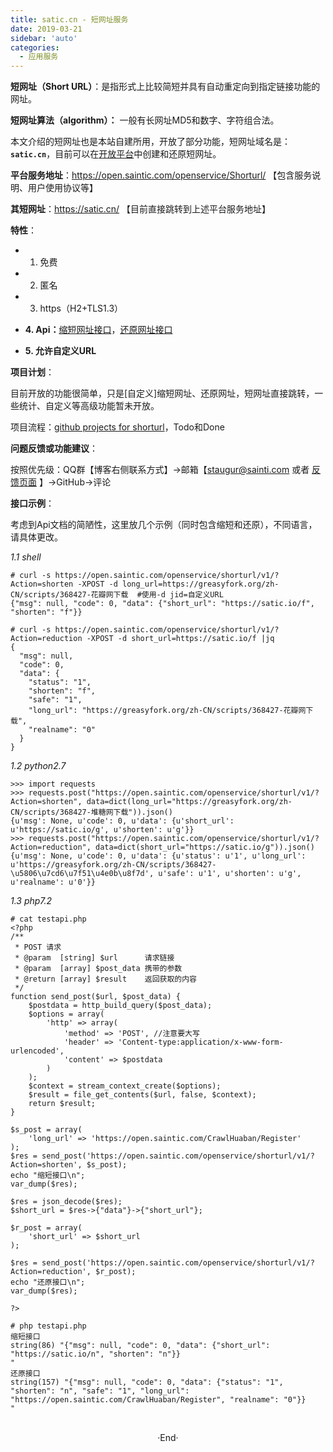 ```yaml
---
title: satic.cn - 短网址服务
date: 2019-03-21
sidebar: 'auto'
categories:
  - 应用服务
---
```


**短网址（Short URL）**：是指形式上比较简短并具有自动重定向到指定链接功能的网址。

**短网址算法（algorithm）：** 一般有长网址MD5和数字、字符组合法。

本文介绍的短网址也是本站自建所用，开放了部分功能，短网址域名是：**`satic.cn`**，目前可以在[开放平台](https://open.saintic.com)中创建和还原短网址。

**平台服务地址**：<https://open.saintic.com/openservice/Shorturl/> 【包含服务说明、用户使用协议等】

**其短网址**：<https://satic.cn/> 【目前直接跳转到上述平台服务地址】

**特性**：

- 1. 免费

- 2. 匿名

- 3. https（H2+TLS1.3）

- **4\. Api：**[缩短网址接口](https://open.saintic.com/openapi#%E9%95%BF%E7%BD%91%E5%9D%80%E7%BC%A9%E7%9F%AD%E6%8E%A5%E5%8F%A3)，[还原网址接口](https://open.saintic.com/openapi#%E7%9F%AD%E7%BD%91%E5%9D%80%E8%BF%98%E5%8E%9F%E6%8E%A5%E5%8F%A3)

- **5\. 允许自定义URL**

**项目计划**：

目前开放的功能很简单，只是\[自定义\]缩短网址、还原网址，短网址直接跳转，一些统计、自定义等高级功能暂未开放。

项目流程：[github projects for shorturl](https://github.com/users/staugur/projects/3)，Todo和Done

**问题反馈或功能建议**：

按照优先级：QQ群【博客右侧联系方式】->邮箱【[staugur\@sainti.com](mailto:staugur@saintic.com) 或者 [反馈页面](https://passport.saintic.com/feedback.html) 】->GitHub->评论

**接口示例**：

考虑到Api文档的简陋性，这里放几个示例（同时包含缩短和还原），不同语言，请具体更改。

_1.1 shell_

```
# curl -s https://open.saintic.com/openservice/shorturl/v1/?Action=shorten -XPOST -d long_url=https://greasyfork.org/zh-CN/scripts/368427-花瓣网下载  #使用-d jid=自定义URL
{"msg": null, "code": 0, "data": {"short_url": "https://satic.io/f", "shorten": "f"}}

# curl -s https://open.saintic.com/openservice/shorturl/v1/?Action=reduction -XPOST -d short_url=https://satic.io/f |jq
{
  "msg": null,
  "code": 0,
  "data": {
    "status": "1",
    "shorten": "f",
    "safe": "1",
    "long_url": "https://greasyfork.org/zh-CN/scripts/368427-花瓣网下载",
    "realname": "0"
  }
}
```

_1.2 python2.7_

```
>>> import requests
>>> requests.post("https://open.saintic.com/openservice/shorturl/v1/?Action=shorten", data=dict(long_url="https://greasyfork.org/zh-CN/scripts/368427-堆糖网下载")).json()
{u'msg': None, u'code': 0, u'data': {u'short_url': u'https://satic.io/g', u'shorten': u'g'}}
>>> requests.post("https://open.saintic.com/openservice/shorturl/v1/?Action=reduction", data=dict(short_url="https://satic.io/g")).json()
{u'msg': None, u'code': 0, u'data': {u'status': u'1', u'long_url': u'https://greasyfork.org/zh-CN/scripts/368427-\u5806\u7cd6\u7f51\u4e0b\u8f7d', u'safe': u'1', u'shorten': u'g', u'realname': u'0'}}
```

_1.3 php7.2_

```
# cat testapi.php 
<?php
/**
 * POST 请求
 * @param  [string] $url      请求链接
 * @param  [array] $post_data 携带的参数
 * @return [array] $result    返回获取的内容
 */
function send_post($url, $post_data) {
    $postdata = http_build_query($post_data);
    $options = array(
        'http' => array(
            'method' => 'POST', //注意要大写
            'header' => 'Content-type:application/x-www-form-urlencoded',
            'content' => $postdata
        )
    );
    $context = stream_context_create($options);
    $result = file_get_contents($url, false, $context);
    return $result;
}

$s_post = array(
    'long_url' => 'https://open.saintic.com/CrawlHuaban/Register'
);
$res = send_post('https://open.saintic.com/openservice/shorturl/v1/?Action=shorten', $s_post);
echo "缩短接口\n";
var_dump($res);

$res = json_decode($res);
$short_url = $res->{"data"}->{"short_url"};

$r_post = array(
    'short_url' => $short_url
);

$res = send_post('https://open.saintic.com/openservice/shorturl/v1/?Action=reduction', $r_post);
echo "还原接口\n";
var_dump($res);

?>

# php testapi.php 
缩短接口
string(86) "{"msg": null, "code": 0, "data": {"short_url": "https://satic.io/n", "shorten": "n"}}
"
还原接口
string(157) "{"msg": null, "code": 0, "data": {"status": "1", "shorten": "n", "safe": "1", "long_url": "https://open.saintic.com/CrawlHuaban/Register", "realname": "0"}}
"
```
<br>

<center>  ·End·  </center>
